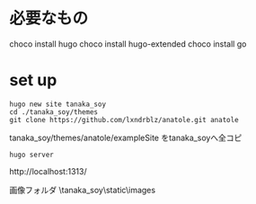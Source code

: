 # 必要なもの
choco install hugo
choco install hugo-extended
choco install go

# set up

```
hugo new site tanaka_soy
cd ./tanaka_soy/themes
git clone https://github.com/lxndrblz/anatole.git anatole
```

tanaka_soy/themes/anatole/exampleSite をtanaka_soyへ全コピ

```hugo server```

http://localhost:1313/

画像フォルダ
\tanaka_soy\static\images